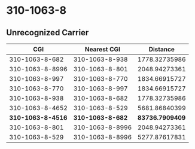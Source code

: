 # 310-1063-8
## Unrecognized Carrier


| CGI | Nearest CGI | Distance |
|-----|-------------|----------|
| 310-1063-8-682 | 310-1063-8-938 | 1778.32735986 |
| 310-1063-8-8996 | 310-1063-8-801 | 2048.94273361 |
| 310-1063-8-997 | 310-1063-8-770 | 1834.66915727 |
| 310-1063-8-770 | 310-1063-8-997 | 1834.66915727 |
| 310-1063-8-938 | 310-1063-8-682 | 1778.32735986 |
| 310-1063-8-4652 | 310-1063-8-529 | 5681.86840399 |
| **310-1063-8-4516** | **310-1063-8-682** | **83736.7909409** |
| 310-1063-8-801 | 310-1063-8-8996 | 2048.94273361 |
| 310-1063-8-529 | 310-1063-8-8996 | 5277.87617831 |
